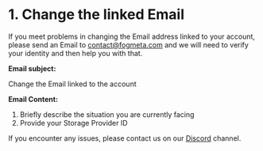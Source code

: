 # 1. Change the linked Email

If you meet problems in changing the Email address linked to your account, please send an Email to [contact@fogmeta.com](mailto:contact@fogmeta.com) and we will need to verify your identity and then help you with that.

**Email subject:**&#x20;

Change the Email linked to the account

**Email Content:**

1. Briefly describe the situation you are currently facing
2. Provide your Storage Provider ID&#x20;



If you encounter any issues, please contact us on our [Discord](https://filswan.com/discord) channel.
